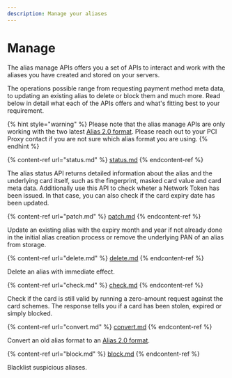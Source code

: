 ```yaml
---
description: Manage your aliases
---
```


# Manage

The alias manage APIs offers you a set of APIs to interact and work with the aliases you have created and stored on your servers.&#x20;

The operations possible range from requesting payment method meta data, to updating an existing alias to delete or block them and much more. Read below in detail what each of the APIs offers and what's fitting best to your requirement.&#x20;

{% hint style="warning" %}
Please note that the alias manage APIs are only working with the two latest [Alias 2.0 format](../../resources/token-formats.md#alias-2.0). Please reach out to your PCI Proxy contact if you are not sure which alias format you are using.
{% endhint %}

{% content-ref url="status.md" %}
[status.md](status.md)
{% endcontent-ref %}

The alias status API returns detailed information about the alias and the underlying card itself, such as the fingerprint, masked card value and card meta data. Additionally use this API to check wheter a Network Token has been issued. In that case, you can also check if the card expiry date has been updated.&#x20;

{% content-ref url="patch.md" %}
[patch.md](patch.md)
{% endcontent-ref %}

Update an existing alias with the expiry month and year if not already done in the initial alias creation process or remove the underlying PAN of an alias from storage.&#x20;

{% content-ref url="delete.md" %}
[delete.md](delete.md)
{% endcontent-ref %}

Delete an alias with immediate effect.&#x20;

{% content-ref url="check.md" %}
[check.md](check.md)
{% endcontent-ref %}

Check if the card is still valid by running a zero-amount request against the card schemes. The response tells you if a card has been stolen, expired or simply blocked.&#x20;

{% content-ref url="convert.md" %}
[convert.md](convert.md)
{% endcontent-ref %}

Convert an old alias format to an [Alias 2.0 format](../../resources/token-formats.md).&#x20;

{% content-ref url="block.md" %}
[block.md](block.md)
{% endcontent-ref %}

Blacklist suspicious aliases.&#x20;
